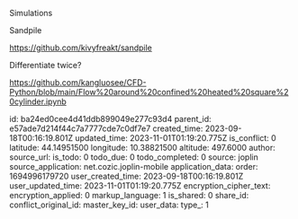 Simulations 

Sandpile

https://github.com/kivyfreakt/sandpile

Differentiate twice?

https://github.com/kangluosee/CFD-Python/blob/main/Flow%20around%20confined%20heated%20square%20cylinder.ipynb

id: ba24ed0cee4d41ddb899049e277c93d4
parent_id: e57ade7d214f44c7a7777cde7c0df7e7
created_time: 2023-09-18T00:16:19.801Z
updated_time: 2023-11-01T01:19:20.775Z
is_conflict: 0
latitude: 44.14951500
longitude: 10.38821500
altitude: 497.6000
author: 
source_url: 
is_todo: 0
todo_due: 0
todo_completed: 0
source: joplin
source_application: net.cozic.joplin-mobile
application_data: 
order: 1694996179720
user_created_time: 2023-09-18T00:16:19.801Z
user_updated_time: 2023-11-01T01:19:20.775Z
encryption_cipher_text: 
encryption_applied: 0
markup_language: 1
is_shared: 0
share_id: 
conflict_original_id: 
master_key_id: 
user_data: 
type_: 1